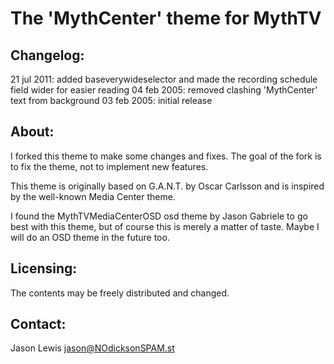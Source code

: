  The 'MythCenter' theme for MythTV
===================================

Changelog:
----------
21 jul 2011: added baseverywideselector and made the recording schedule field wider for easier reading
04 feb 2005: removed clashing 'MythCenter' text from background
03 feb 2005: initial release

About:
------

I forked this theme to make some changes and fixes. The goal of the fork is to fix the theme, not to implement new features.

This theme is originally based on G.A.N.T. by Oscar Carlsson and 
is inspired by the well-known Media Center theme.

I found the MythTVMediaCenterOSD osd theme by Jason Gabriele to go best 
with this theme, but of course this is merely a matter of taste. 
Maybe I will do an OSD theme in the future too.


Licensing:
----------

The contents may be freely distributed and changed.

Contact:
--------

Jason Lewis
jason@NOdicksonSPAM.st
